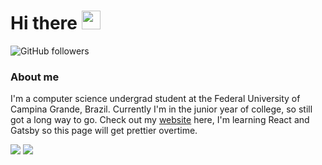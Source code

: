 # Hi there <img src="https://raw.githubusercontent.com/MartinHeinz/MartinHeinz/master/wave.gif" width="30px">


![GitHub followers](https://img.shields.io/github/followers/pedrosqra?label=Seguir&style=social)

### About me
I'm a computer science undergrad student at the Federal University of Campina Grande, Brazil. Currently I'm in the junior year of college, so still got a long way to go. Check out my [website](https://pedrosqra.github.io) here, I'm learning React and Gatsby so this page will get prettier overtime.

<div>
<img src="https://github-readme-stats.vercel.app/api?username=pedrosqra&count_private=true&show_icons=true&hide=stars,issues&theme=graywhite" />
<img src="https://github-readme-stats.vercel.app/api/top-langs/?username=pedrosqra&layout=compact&count_private=true&show_icons=true&hide=ruby&theme=graywhite" />
</div>
